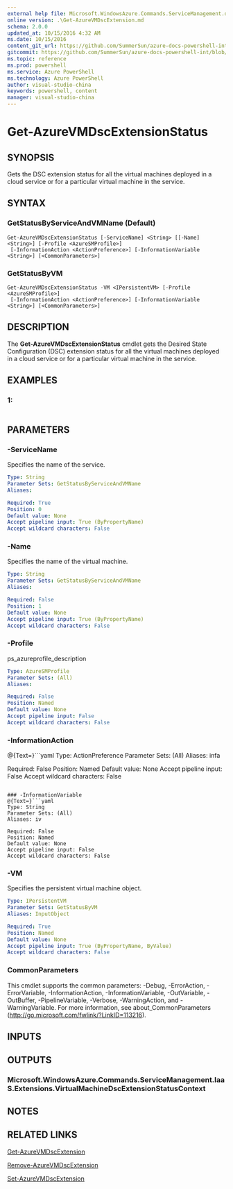 ```yaml
---
external help file: Microsoft.WindowsAzure.Commands.ServiceManagement.dll-Help.xml
online version: .\Get-AzureVMDscExtension.md
schema: 2.0.0
updated_at: 10/15/2016 4:32 AM
ms.date: 10/15/2016
content_git_url: https://github.com/SummerSun/azure-docs-powershell-int/blob/master/azureps-cmdlets-docs/ServiceManagement/Azure.Service/v1.0/CmdletMDs/Get-AzureVMDscExtensionStatus.md
gitcommit: https://github.com/SummerSun/azure-docs-powershell-int/blob/1bfd8e268acfc1799ad3f17c5a982578f54443cf/azureps-cmdlets-docs/ServiceManagement/Azure.Service/v1.0/CmdletMDs/Get-AzureVMDscExtensionStatus.md
ms.topic: reference
ms.prod: powershell
ms.service: Azure PowerShell
ms.technology: Azure PowerShell
author: visual-studio-china
keywords: powershell, content
manager: visual-studio-china
---
```


# Get-AzureVMDscExtensionStatus

## SYNOPSIS
Gets the DSC extension status for all the virtual machines deployed in a cloud service or for a particular virtual machine in the service.

## SYNTAX

### GetStatusByServiceAndVMName (Default)
```
Get-AzureVMDscExtensionStatus [-ServiceName] <String> [[-Name] <String>] [-Profile <AzureSMProfile>]
 [-InformationAction <ActionPreference>] [-InformationVariable <String>] [<CommonParameters>]
```

### GetStatusByVM
```
Get-AzureVMDscExtensionStatus -VM <IPersistentVM> [-Profile <AzureSMProfile>]
 [-InformationAction <ActionPreference>] [-InformationVariable <String>] [<CommonParameters>]
```

## DESCRIPTION
The **Get-AzureVMDscExtensionStatus** cmdlet gets the Desired State Configuration (DSC) extension status for all the virtual machines deployed in a cloud service or for a particular virtual machine in the service.

## EXAMPLES

### 1:
```

```

## PARAMETERS

### -ServiceName
Specifies the name of the service.

```yaml
Type: String
Parameter Sets: GetStatusByServiceAndVMName
Aliases: 

Required: True
Position: 0
Default value: None
Accept pipeline input: True (ByPropertyName)
Accept wildcard characters: False
```

### -Name
Specifies the name of the virtual machine.

```yaml
Type: String
Parameter Sets: GetStatusByServiceAndVMName
Aliases: 

Required: False
Position: 1
Default value: None
Accept pipeline input: True (ByPropertyName)
Accept wildcard characters: False
```

### -Profile
ps_azureprofile_description

```yaml
Type: AzureSMProfile
Parameter Sets: (All)
Aliases: 

Required: False
Position: Named
Default value: None
Accept pipeline input: False
Accept wildcard characters: False
```

### -InformationAction
@{Text=}```yaml
Type: ActionPreference
Parameter Sets: (All)
Aliases: infa

Required: False
Position: Named
Default value: None
Accept pipeline input: False
Accept wildcard characters: False
```

### -InformationVariable
@{Text=}```yaml
Type: String
Parameter Sets: (All)
Aliases: iv

Required: False
Position: Named
Default value: None
Accept pipeline input: False
Accept wildcard characters: False
```

### -VM
Specifies the persistent virtual machine object.

```yaml
Type: IPersistentVM
Parameter Sets: GetStatusByVM
Aliases: InputObject

Required: True
Position: Named
Default value: None
Accept pipeline input: True (ByPropertyName, ByValue)
Accept wildcard characters: False
```

### CommonParameters
This cmdlet supports the common parameters: -Debug, -ErrorAction, -ErrorVariable, -InformationAction, -InformationVariable, -OutVariable, -OutBuffer, -PipelineVariable, -Verbose, -WarningAction, and -WarningVariable. For more information, see about_CommonParameters (http://go.microsoft.com/fwlink/?LinkID=113216).

## INPUTS

## OUTPUTS

### Microsoft.WindowsAzure.Commands.ServiceManagement.IaaS.Extensions.VirtualMachineDscExtensionStatusContext

## NOTES

## RELATED LINKS

[Get-AzureVMDscExtension](.\Get-AzureVMDscExtension.md)

[Remove-AzureVMDscExtension](.\Remove-AzureVMDscExtension.md)

[Set-AzureVMDscExtension](.\Set-AzureVMDscExtension.md)

